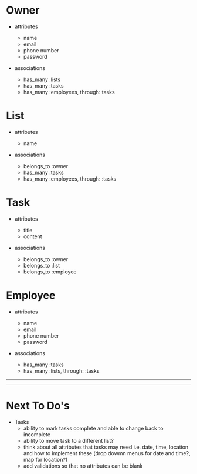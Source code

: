 # Owner
* attributes
    
    - name
    - email
    - phone number
    - password

* associations
    - has_many :lists
    - has_many :tasks
    - has_many :employees, through: tasks


# List
* attributes
    - name

* associations
    - belongs_to :owner
    - has_many :tasks
    - has_many :employees, through: :tasks


# Task
* attributes
    - title
    - content

* associations
    - belongs_to :owner
    - belongs_to :list
    - belongs_to :employee


# Employee
* attributes
    - name
    - email
    - phone number
    - password

* associations
    - has_many :tasks
    - has_many :lists, through: :tasks
---
---
# Next To Do's
* Tasks
    - ability to mark tasks complete and able to change back to incomplete
    - ability to move task to a different list?
    - think about all attributes that tasks may need i.e. date, time, location and how to implement these (drop dowmn menus for date and time?, map for location?)
    - add validations so that no attributes can be blank
    
    

    